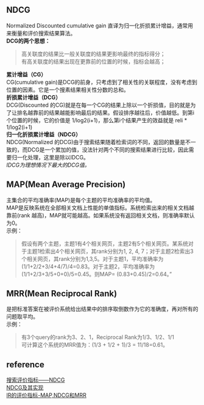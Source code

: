## NDCG  
Normalized Discounted cumulative gain 直译为归一化折损累计增益，通常用来衡量和评价搜索结果算法。  
**DCG的两个思想：**  
> 高关联度的结果比一般关联度的结果更影响最终的指标得分；  
有高关联度的结果出现在更靠前的位置的时候，指标会越高；

**累计增益（CG）**  
CG(cumulative gain)是DCG的前身，只考虑到了相关性的关联程度，没有考虑到位置的因素。它是一个搜素结果相关性分数的总和。  
**折损累计增益（DCG）**  
DCG(Discounted 的CG)就是在每一个CG的结果上除以一个折损值，目的就是为了让排名越靠前的结果越能影响最后的结果。假设排序越往后，价值越低。到第i个位置的时候，它的价值是 1/log2(i+1)，那么第i个结果产生的效益就是 reli * 1/log2(i+1)  
**归一化折损累计增益（NDCG）**  
NDCG(Normalized 的DCG)由于搜索结果随着检索词的不同，返回的数量是不一致的，而DCG是一个累加的值，没法针对两个不同的搜索结果进行比较，因此需要归一化处理，这里是除以IDCG。  
*IDCG为理想情况下最大的DCG值。*

## MAP(Mean Average Precision)  
主集合的平均准确率(MAP)是每个主题的平均准确率的平均值。  
MAP是反映系统在全部相关文档上性能的单值指标。系统检索出来的相关文档越靠前(rank 越高)，MAP就可能越高。如果系统没有返回相关文档，则准确率默认为0。  
示例：  
> 假设有两个主题，主题1有4个相关网页，主题2有5个相关网页。某系统对于主题1检索出4个相关网页，其rank分别为1, 2, 4, 7；对于主题2检索出3个相关网页，其rank分别为1,3,5。对于主题1，平均准确率为(1/1+2/2+3/4+4/7)/4=0.83。对于主题2，平均准确率为(1/1+2/3+3/5+0+0)/5=0.45。则MAP= (0.83+0.45)/2=0.64。”

## MRR(Mean Reciprocal Rank)  
是把标准答案在被评价系统给出结果中的排序取倒数作为它的准确度，再对所有的问题取平均。  
示例：  
> 有3个query的rank为3、2、1，Reciprocal Rank为1/3、1/2、1/1  
可计算这个系统的MRR值为：(1/3 + 1/2 + 1)/3 = 11/18=0.61。

## reference  
[搜索评价指标——NDCG](https://www.cnblogs.com/by-dream/p/9403984.html)  
[NDCG及其实现](https://blog.csdn.net/lujiandong1/article/details/77123805)  
[IR的评价指标-MAP,NDCG和MRR](https://zhuanlan.zhihu.com/p/38850753)
